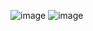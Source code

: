 ![image](https://github.com/AKSHAT20-OFFICIAL/task/assets/72640097/3872fe07-0e63-4a0a-87a5-901c2ee3a748)
![image](https://github.com/AKSHAT20-OFFICIAL/task/assets/72640097/39bbde9c-061b-4ce2-84f8-44e16ba8ab1f)
